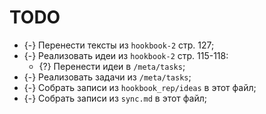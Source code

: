 # TODO

   * {-} Перенести тексты из `hookbook-2` стр. 127;
   * {-} Реализовать идеи из `hookbook-2` стр. 115-118:
      * {?} Перенести идеи в `/meta/tasks`;
   * {-} Реализовать задачи из `/meta/tasks`;
   * {-} Собрать записи из `hookbook_rep/ideas` в этот файл;
   * {-} Собрать записи из `sync.md` в этот файл;